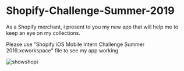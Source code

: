 # Shopify-Challenge-Summer-2019
As a Shopify merchant, i present to you my new app that will help me to keep an eye on my collections.

Please use "Shopify iOS Mobile Intern Challenge Summer 2019.xcworkspace" file to see my app working

![showshopi](https://user-images.githubusercontent.com/19721134/51807800-bd027780-2259-11e9-81f9-c2b48ea0c04b.gif)
